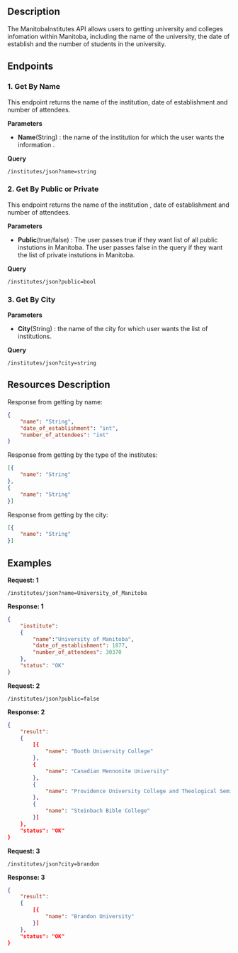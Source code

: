 ## Description

The ManitobaInstitutes API allows users to getting university and colleges infomation within Manitoba, including the name of the university, the date of establish and the number of students in the university.

## Endpoints

### 1. Get By Name

This endpoint returns the name of the institution, date of establishment and number of attendees. 

**Parameters**

 - **Name**(String) : the name of the institution for which the user wants the information .
 
 **Query**
 
    /institutes/json?name=string
    
### 2. Get By Public or Private

This endpoint returns the name of the institution , date of establishment and number of attendees. 

**Parameters**

- **Public**(true/false) : The user passes true if they want list of all public instutions in Manitoba. The user passes false in the query if they want the list of private instutions in Manitoba.

**Query**

    /institutes/json?public=bool
    
### 3. Get By City

**Parameters**
- **City**(String) : the name of the city for which user wants the list of institutions. 

**Query**

    /institutes/json?city=string

## Resources Description
Response from getting by name:
```json
{
    "name": "String",
    "date_of_establishment": "int",
    "number_of_attendees": "int"
}
```
Response from getting by the type of the institutes:
```json
[{
    "name": "String"
},
{
    "name": "String"
}]
```
Response from getting by the city:
```json
[{
    "name": "String"
}]
```
## Examples
**Request: 1**

    /institutes/json?name=University_of_Manitoba
    
**Response: 1**
```json
{
    "institute":
    {
        "name":"University of Manitoba",
        "date_of_establishment": 1877,
        "number_of_attendees": 30370
    },
    "status": "OK"
}
```
**Request: 2**

    /institutes/json?public=false

**Response: 2**
```json
{
    "result":
    {
        [{
            "name": "Booth University College"
        },
        {
            "name": "Canadian Mennonite University"
        },
        {
            "name": "Providence University College and Theological Seminary"
        },
        {
            "name": "Steinbach Bible College"
        }]
    },
    "status": "OK"
}
```
**Request: 3**

    /institutes/json?city=brandon

**Response: 3**
```json
{
    "result":
    {
        [{
            "name": "Brandon University"
        }]
    },
    "status": "OK"
}
```

